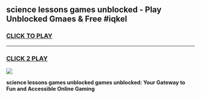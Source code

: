 
## science lessons games unblocked - Play Unblocked Gmaes & Free #iqkel
<h3>
<a href="https://news.freeplayer.one?title=science_lessons_games_unblocked&ref=03M">CLICK TO PLAY</a></h3>
<hr>

<h3>
<a href="https://news.freeplayer.one?title=science_lessons_games_unblocked&ref=03M">CLICK 2 PLAY</a>
  
</h3>

<a href="https://news.freeplayer.one?title=science_lessons_games_unblocked&ref=03M"><img src="https://clearcache.store/games.png"></a>


**science lessons games unblocked games unblocked: Your Gateway to Fun and Accessible Online Gaming**

